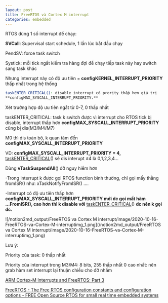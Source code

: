 ```yaml
---
layout: post 
title: FreeRTOS và Cortex M interrupt
categories: embedded
---
```

RTOS dùng 1 số interrupt để chạy:  

__SVCall__: Supervisal start schedule, 1 lần lúc bắt đầu chạy  

PendSV: force task switch  

Systick: mỗi tick ngắt kiểm tra hàng đợi để chạy tiếp task này hay switch sang task khác  



Nhưng interrupt này có độ ưu tiên = __configKERNEL_INTERRUPT_PRIORITY__ thấp nhất trong hệ thống   



``` bash
taskENTER_CRITICAL(): disable interrupt có prority thấp hơn giá trị 
**configMAX_SYSCALL_INTERRUPT_PRIORITY.** 
```



Xét trường hợp độ ưu tiên ngắt từ 0-7, 0 thấp nhất  

taskENTER_CRITICAL: task k switch được vì interrupt cho RTOS tick bị disable, interrupt thấp hơn **configMAX_SYSCALL_INTERRUPT_PRIORITY** cũng bị dis(M3/M4/M7)  

M0 thì dis toàn bộ, k quan tâm đến __configMAX_SYSCALL_INTERRUPT_PRIORITY__  

VD:  **configMAX_SYSCALL_INTERRUPT_PRIORITY  = 4,** [taskENTER](https://www.freertos.org/taskENTER_CRITICAL_taskEXIT_CRITICAL.html)[_CRITICAL](https://www.notion.so/FreeRTOS-v-Cortex-M-interrupt-76e5277bfb61442fb7c6c13940d1f016#79d42dedf25d4a4b8760a36d32ca73c0)() sẽ dis interupt ≤4 là 0,1,2,3,4...  

Dùng __vTaskSuspendAll__() đỡ nguy hiểm hơn  



-Trong interrupt k được gọi RTOS function bình thường, chỉ gọi mấy thằng fromISR() như: xTaskNotifyFromISR() ....   

-Interrupt có độ ưu tiên thấp hơn **configMAX_SYSCALL_INTERRUPT_PRIORITY mới dc gọi mất hàm ...FromISR(), cao hơn thì k disable với**  [taskENTER](https://www.freertos.org/taskENTER_CRITICAL_taskEXIT_CRITICAL.html)[_CRITICAL](https://www.notion.so/FreeRTOS-v-Cortex-M-interrupt-76e5277bfb61442fb7c6c13940d1f016#79d42dedf25d4a4b8760a36d32ca73c0)() **dc nên k gọi dc.**  





![/notion2md_output/FreeRTOS va Cortex M interrupt/image/2020-10-16-FreeRTOS-va-Cortex-M-interruptimg_1.png](/notion2md_output/FreeRTOS va Cortex M interrupt/image/2020-10-16-FreeRTOS-va-Cortex-M-interruptimg_1.png)

Lưu ý:   



Priority của task: 0 thấp nhất  

Priority của interrupt trong M3/M4: 8 bits, 255 thấp nhất 0 cao nhất: nên grab hàm set interrupt lại thuận chiều cho đỡ nhầm  



[ARM Cortex-M Interrupts and FreeRTOS: Part 3](https://mcuoneclipse.com/2016/08/28/arm-cortex-m-interrupts-and-freertos-part-3/)

[FreeRTOS - The Free RTOS configuration constants and configuration options - FREE Open Source RTOS for small real time embedded systems](https://www.freertos.org/a00110.html#kernel_priority)